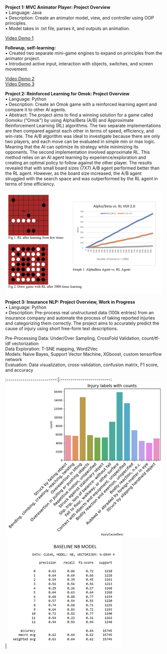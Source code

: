 

**Project 1: MVC Animator Player: Project Overview**  <br />
•	Language: Java  <br />
•	Description: Create an animator model, view, and controller using OOP principles. <br />
•	Model takes in .txt file, parses it, and outputs an animation. <br />


[Video Demo 1](https://www.youtube.com/watch?v=ieRlmtfOmyU)

**Followup, self-learning:** <br />
•	Created two separate mini-game engines to expand on principles from the animator project.<br />
•	Introduced active input, interaction with objects, switches, and screen movement. <br />

[Video Demo 2](https://youtu.be/nOJP3kSv3BE) <br />
[Video Demo 3](https://www.youtube.com/watch?v=Xqp5Wpj5Hu4)


**Project 2: Reinforced Learning for Omok: Project Overview**  <br />
•	Language: Python  <br />
•	Description: Create an Omok game with a reinforced learning agent and compare it to other AI agents.  <br />
•	Abstract: The project aims to find a winning solution for a game called Gomoku (“Omok”) by using Alpha/Beta (A/B) and Approximate Reinforcement Learning (RL) algorithms. The two separate implementations are then compared against each other in terms of speed, efficiency, and win-rate. The A/B algorithm was ideal to investigate because there are only two players, and each move can be evaluated in simple min or max logic. Meaning that the AI can optimize its strategy while minimizing its opponents. The second implementation involved approximate RL. This method relies on an AI agent learning by experience/exploration and creating an optimal policy to follow against the other player. The results revealed that with small board sizes (7X7) A/B agent performed better than the RL agent. However, as the board size increased, the A/B agent struggled with the search space and was outperformed by the RL agent in terms of time efficiency. 

![](AI_project.png)


**Project 3: Insurance NLP: Project Overview, Work in Progress**  <br />
• Language: Python  <br />
• Description: Pre-process real unstructured data (100k entries) from an insurance company and automate the process of taking reported injuries and categorizing them     correctly. The project aims to accurately predict the cause of injury using short free-form text descriptions.  <br />

  Pre-Processing Data: Under/Over Sampling, CrossFold Validation, count/tf-idf vectorization <br />
  Data Exploration: T-SNE mapping, Word2Vec <br />
  Models: Naive Bayes, Support Vector Machine, XGboost, custom tensorflow network <br />
  Evaluation: Data visualization, cross-validation, confusion matrix, F1 score, and accuracy <br />


:-------------------------:|:-------------------------:
![](NLP.png)  |  ![](BaseLine.png)



















